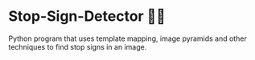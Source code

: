# Stop-Sign-Detector 🛑🛑
Python program that uses template mapping, image pyramids and other techniques to find stop signs in an image.

